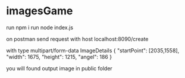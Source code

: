 # imagesGame

run npm i 
run node index.js 

on postman send request with host localhost:8090/create

with type multipart/form-data 
ImageDetails 
{
    "startPoint": [2035,1558],
    "width": 1675,
    "height": 1215,
    "angel": 186
  }


  you will found output image in public folder





